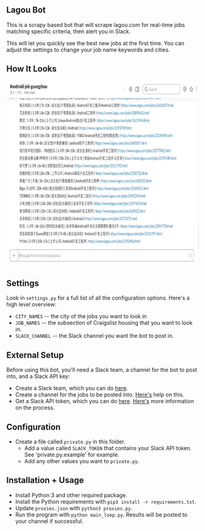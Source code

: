 Lagou Bot
-------------------

This is a scrapy based bot that will scrape lagou.com for real-time jobs matching specific criteria, then alert you in Slack. 

This will let you quickly see the best new jobs at the first time.  You can adjust the settings to change your job name keywords and cities.

How It Looks
--------------------

<img src="/art/screenshot.png" alt="screenshot" title="screenshot" height="486" />

Settings
--------------------

Look in `settings.py` for a full list of all the configuration options.  Here's a high level overview:

* `CITY_NAMES` -- the city of the jobs you want to look in
* `JOB_NAMES` -- the subsection of Craigslist housing that you want to look in.
* `SLACK_CHANNEL` -- the Slack channel you want the bot to post in.

External Setup
--------------------

Before using this bot, you'll need a Slack team, a channel for the bot to post into, and a Slack API key:

* Create a Slack team, which you can do [here](https://slack.com/create#email).  
* Create a channel for the jobs to be posted into.  [Here's](https://get.slack.help/hc/en-us/articles/201402297-Creating-a-channel) help on this. 
* Get a Slack API token, which you can do [here](https://api.slack.com/docs/oauth-test-tokens).  [Here's](https://get.slack.help/hc/en-us/articles/215770388-Creating-and-regenerating-API-tokens) more information on the process.

Configuration
--------------------

* Create a file called `private.py` in this folder.
    * Add a value called `SLACK_TOKEN` that contains your Slack API token. See 'private.py.example' for example.
    * Add any other values you want to `private.py`.

Installation + Usage
--------------------

* Install Python 3 and other required package.
* Install the Python requirements with `pip3 install -r requirements.txt`.
* Update `proxies.json` with `python3 proxies.py`.
* Run the program with `python main_loop.py`. Results will be posted to your channel if successful.